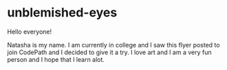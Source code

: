 # unblemished-eyes

Hello everyone!

Natasha is my name. I am currently in college and I saw this flyer posted to join CodePath and I decided to give it a try.
I love art and I am a very fun person and I hope that I learn alot.
